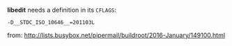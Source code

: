 **libedit** needs a definition in its ```CFLAGS```:

```
-D__STDC_ISO_10646__=201103L
```

from: http://lists.busybox.net/pipermail/buildroot/2016-January/149100.html
